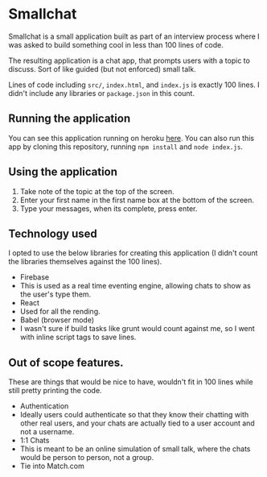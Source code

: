 # Smallchat

Smallchat is a small application built as part of an interview process where I was asked to build something cool in less than 100 lines of code.

The resulting application is a chat app, that prompts users with a topic to discuss. Sort of like guided (but not enforced) small talk.

Lines of code including `src/`, `index.html`, and `index.js` is exactly 100 lines.  I didn't include any libraries or `package.json` in this count.

## Running the application

You can see this application running on heroku [here](https://smallchat-gary.herokuapp.com/). You can also run this app by cloning this repository, running `npm install` and `node index.js`.

## Using the application

 1. Take note of the topic at the top of the screen.
 1. Enter your first name in the first name box at the bottom of the screen.
 1. Type your messages, when its complete, press enter.

## Technology used

I opted to use the below libraries for creating this application (I didn't count the libraries themselves against the 100 lines).

 - Firebase
  - This is used as a real time eventing engine, allowing chats to show as the user's type them.
 - React
  - Used for all the rending.
 - Babel (browser mode)
  - I wasn't sure if build tasks like grunt would count against me, so I went with inline script tags to save lines.

## Out of scope features.

These are things that would be nice to have, wouldn't fit in 100 lines while still pretty printing the code.
 - Authentication
  - Ideally users could authenticate so that they know their chatting with other real users, and your chats are actually tied to a user account and not a username.
 - 1:1 Chats
  - This is meant to be an online simulation of small talk, where the chats would be person to person, not a group.
 - Tie into Match.com
